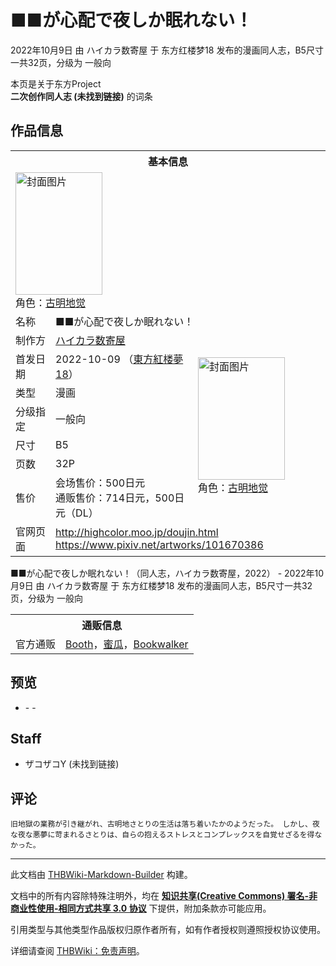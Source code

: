# ■■が心配で夜しか眠れない！

<!-- source html: G:\repos\THBWiki-Markdown-Builder\THBWikiMarkdown\Temp\main\c\c3\ns0%3A%E2%96%A0%E2%96%A0%E3%81%8C%E5%BF%83%E9%85%8D%E3%81%A7%E5%A4%9C%E3%81%97%E3%81%8B%E7%9C%A0%E3%82%8C%E3%81%AA%E3%81%84%EF%BC%81.html -->

2022年10月9日 由 ハイカラ数寄屋 于 东方红楼梦18 发布的漫画同人志，B5尺寸一共32页，分级为 一般向

本页是关于东方Project  
 **二次创作同人志 (未找到链接)** 的词条

## 作品信息

<table><tbody><tr><th colspan="3">基本信息</th></tr><tr><td class="cover-artwork-mobile" colspan="2"><a href="./文件-■■が心配で夜しか眠れない！封面.png.md" class="image" title="封面图片"><img alt="封面图片" src="https://upload.thwiki.cc/thumb/b/b0/%E2%96%A0%E2%96%A0%E3%81%8C%E5%BF%83%E9%85%8D%E3%81%A7%E5%A4%9C%E3%81%97%E3%81%8B%E7%9C%A0%E3%82%8C%E3%81%AA%E3%81%84%EF%BC%81%E5%B0%81%E9%9D%A2.png/139px-%E2%96%A0%E2%96%A0%E3%81%8C%E5%BF%83%E9%85%8D%E3%81%A7%E5%A4%9C%E3%81%97%E3%81%8B%E7%9C%A0%E3%82%8C%E3%81%AA%E3%81%84%EF%BC%81%E5%B0%81%E9%9D%A2.png" decoding="async" loading="lazy" width="139" height="196" srcset="https://upload.thwiki.cc/thumb/b/b0/%E2%96%A0%E2%96%A0%E3%81%8C%E5%BF%83%E9%85%8D%E3%81%A7%E5%A4%9C%E3%81%97%E3%81%8B%E7%9C%A0%E3%82%8C%E3%81%AA%E3%81%84%EF%BC%81%E5%B0%81%E9%9D%A2.png/208px-%E2%96%A0%E2%96%A0%E3%81%8C%E5%BF%83%E9%85%8D%E3%81%A7%E5%A4%9C%E3%81%97%E3%81%8B%E7%9C%A0%E3%82%8C%E3%81%AA%E3%81%84%EF%BC%81%E5%B0%81%E9%9D%A2.png 1.5x, https://upload.thwiki.cc/thumb/b/b0/%E2%96%A0%E2%96%A0%E3%81%8C%E5%BF%83%E9%85%8D%E3%81%A7%E5%A4%9C%E3%81%97%E3%81%8B%E7%9C%A0%E3%82%8C%E3%81%AA%E3%81%84%EF%BC%81%E5%B0%81%E9%9D%A2.png/277px-%E2%96%A0%E2%96%A0%E3%81%8C%E5%BF%83%E9%85%8D%E3%81%A7%E5%A4%9C%E3%81%97%E3%81%8B%E7%9C%A0%E3%82%8C%E3%81%AA%E3%81%84%EF%BC%81%E5%B0%81%E9%9D%A2.png 2x" data-file-width="1254" data-file-height="1771"></a><div class="cover-char">角色：<a href="./古明地觉.md" title="古明地觉">古明地觉</a></div></td>
</tr><tr><td class="label">名称</td><td colspan="2"> ■■が心配で夜しか眠れない！ </td></tr><tr><td class="label">制作方</td><td><a href="./ハイカラ数寄屋.md" title="ハイカラ数寄屋">ハイカラ数寄屋</a></td><td class="cover-artwork" rowspan="7" style="min-width:196px;"><a href="./文件-■■が心配で夜しか眠れない！封面.png.md" class="image" title="封面图片"><img alt="封面图片" src="https://upload.thwiki.cc/thumb/b/b0/%E2%96%A0%E2%96%A0%E3%81%8C%E5%BF%83%E9%85%8D%E3%81%A7%E5%A4%9C%E3%81%97%E3%81%8B%E7%9C%A0%E3%82%8C%E3%81%AA%E3%81%84%EF%BC%81%E5%B0%81%E9%9D%A2.png/139px-%E2%96%A0%E2%96%A0%E3%81%8C%E5%BF%83%E9%85%8D%E3%81%A7%E5%A4%9C%E3%81%97%E3%81%8B%E7%9C%A0%E3%82%8C%E3%81%AA%E3%81%84%EF%BC%81%E5%B0%81%E9%9D%A2.png" decoding="async" loading="lazy" width="139" height="196" srcset="https://upload.thwiki.cc/thumb/b/b0/%E2%96%A0%E2%96%A0%E3%81%8C%E5%BF%83%E9%85%8D%E3%81%A7%E5%A4%9C%E3%81%97%E3%81%8B%E7%9C%A0%E3%82%8C%E3%81%AA%E3%81%84%EF%BC%81%E5%B0%81%E9%9D%A2.png/208px-%E2%96%A0%E2%96%A0%E3%81%8C%E5%BF%83%E9%85%8D%E3%81%A7%E5%A4%9C%E3%81%97%E3%81%8B%E7%9C%A0%E3%82%8C%E3%81%AA%E3%81%84%EF%BC%81%E5%B0%81%E9%9D%A2.png 1.5x, https://upload.thwiki.cc/thumb/b/b0/%E2%96%A0%E2%96%A0%E3%81%8C%E5%BF%83%E9%85%8D%E3%81%A7%E5%A4%9C%E3%81%97%E3%81%8B%E7%9C%A0%E3%82%8C%E3%81%AA%E3%81%84%EF%BC%81%E5%B0%81%E9%9D%A2.png/277px-%E2%96%A0%E2%96%A0%E3%81%8C%E5%BF%83%E9%85%8D%E3%81%A7%E5%A4%9C%E3%81%97%E3%81%8B%E7%9C%A0%E3%82%8C%E3%81%AA%E3%81%84%EF%BC%81%E5%B0%81%E9%9D%A2.png 2x" data-file-width="1254" data-file-height="1771"></a><div class="cover-char">角色：<a href="./古明地觉.md" title="古明地觉">古明地觉</a></div></td>
</tr><tr><td class="label">首发日期</td><td>2022-10-09&#160;（<a href="/展会作品列表?e=%E4%B8%9C%E6%96%B9%E7%BA%A2%E6%A5%BC%E6%A2%A6%2318">東方紅楼夢18</a>）</td></tr><tr><td class="label">类型</td><td>漫画</td></tr><tr><td class="label">分级指定</td><td>一般向</td></tr><tr><td class="label">尺寸</td><td>B5</td></tr><tr><td class="label">页数</td><td>32P</td></tr><tr><td class="label">售价</td><td>会场售价：500日元<br>通贩售价：714日元，500日元（DL）</td></tr>
<tr><td class="label">官网页面</td><td colspan="2"><a rel="nofollow" class="external free" href="http://highcolor.moo.jp/doujin.html">http://highcolor.moo.jp/doujin.html</a><br><a rel="nofollow" class="external free" href="https://www.pixiv.net/artworks/101670386">https://www.pixiv.net/artworks/101670386</a></td></tr></tbody></table>

■■が心配で夜しか眠れない！（同人志，ハイカラ数寄屋，2022） - 2022年10月9日 由 ハイカラ数寄屋 于 东方红楼梦18 发布的漫画同人志，B5尺寸一共32页，分级为 一般向

<table><tbody><tr><th colspan="3">通贩信息</th></tr><tr><td class="label">官方通贩</td><td colspan="2"><a rel="nofollow" class="external text" href="https://zakozakoy.booth.pm/items/3877531">Booth</a>，<a rel="nofollow" class="external text" href="https://www.melonbooks.co.jp/detail/detail.php?product_id=1657167">蜜瓜</a>，<a rel="nofollow" class="external text" href="https://bookwalker.jp/deb171b96b-8817-452c-a0d4-8b4c4c9c3bd7">Bookwalker</a></td></tr></tbody></table>



## 预览
- [](./文件-■■が心配で夜しか眠れない！预览图1.jpg.md)- [](./文件-■■が心配で夜しか眠れない！预览图2.jpg.md)- [](./文件-■■が心配で夜しか眠れない！预览图3.jpg.md)


## Staff
- ザコザコY (未找到链接)


## 评论
```
旧地獄の業務が引き継がれ、古明地さとりの生活は落ち着いたかのようだった。 しかし、夜な夜な悪夢に苛まれるさとりは、自らの抱えるストレスとコンプレックスを自覚せざるを得なかった。
```

  
  

  





---

此文档由 [THBWiki-Markdown-Builder](https://github.com/Delsin-Yu/THBWiki-Markdown-Builder) 构建。

文档中的所有内容除特殊注明外，均在 [**知识共享(Creative Commons) 署名-非商业性使用-相同方式共享 3.0 协议**](https://creativecommons.org/licenses/by-sa/3.0/deed.zh-hans) 下提供，附加条款亦可能应用。

引用类型与其他类型作品版权归原作者所有，如有作者授权则遵照授权协议使用。

详细请查阅 [THBWiki：免责声明](https://thbwiki.cc/THBWiki:%E5%85%8D%E8%B4%A3%E5%A3%B0%E6%98%8E)。

